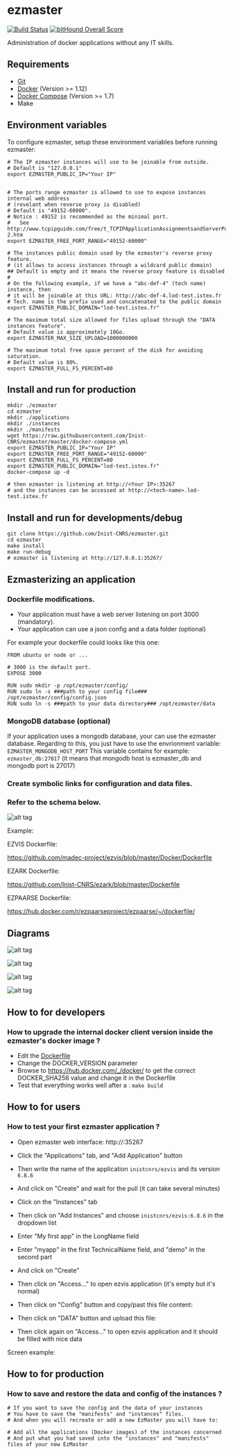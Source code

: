 # ezmaster

[![Build Status](https://travis-ci.org/Inist-CNRS/ezmaster.svg?branch=master)](https://travis-ci.org/Inist-CNRS/ezmaster) [![bitHound Overall Score](https://www.bithound.io/github/Inist-CNRS/ezmaster/badges/score.svg)](https://www.bithound.io/github/Inist-CNRS/ezmaster)

Administration of docker applications without any IT skills.

## Requirements

- [Git](https://git-scm.com/book/en/v2/Getting-Started-Installing-Git)
- [Docker](https://docs.docker.com/engine/installation/) (Version >= 1.12)
- [Docker Compose](https://docs.docker.com/compose/install/) (Version >= 1.7)
- Make

## Environment variables

To configure ezmaster, setup these environment variables before running ezmaster:

```shell
# The IP ezmaster instances will use to be joinable from outside.
# Default is "127.0.0.1"
export EZMASTER_PUBLIC_IP="Your IP"


# The ports range ezmaster is allowed to use to expose instances internal web address
# (revelant when reverse proxy is disabled)
# Default is "49152-60000".
# Notice : 49152 is recommended as the minimal port.
# 	See http://www.tcpipguide.com/free/t_TCPIPApplicationAssignmentsandServerPortNumberRang-2.htm
export EZMASTER_FREE_PORT_RANGE="49152-60000"

# The instances public domain used by the ezmaster's reverse proxy feature.
# (it allows to access instances through a wildcard public domain)
## Default is empty and it means the reverse proxy feature is disabled
#
# On the following example, if we have a "abc-def-4" (tech name) instance, then
# it will be joinable at this URL: http://abc-def-4.lod-test.istex.fr
# Tech. name is the prefix used and concatenated to the public domain
export EZMASTER_PUBLIC_DOMAIN="lod-test.istex.fr"

# The maximum total size allowed for files upload through the "DATA instances feature".
# Default value is approximately 10Go.
export EZMASTER_MAX_SIZE_UPLOAD=1000000000

# The maximum total free space percent of the disk for avoiding saturation.
# Default value is 80%.
export EZMASTER_FULL_FS_PERCENT=80
```



## Install and run for production

```shell
mkdir ./ezmaster
cd ezmaster
mkdir ./applications
mkdir ./instances
mkdir ./manifests
wget https://raw.githubusercontent.com/Inist-CNRS/ezmaster/master/docker-compose.yml
export EZMASTER_PUBLIC_IP="Your IP"
export EZMASTER_FREE_PORT_RANGE="49152-60000"
export EZMASTER_FULL_FS_PERCENT=80
export EZMASTER_PUBLIC_DOMAIN="lod-test.istex.fr"
docker-compose up -d

# then ezmaster is listening at http://<Your IP>:35267
# and the instances can be accessed at http://<tech-name>.lod-test.istex.fr
```

## Install and run for developments/debug
```shell
git clone https://github.com/Inist-CNRS/ezmaster.git
cd ezmaster
make install
make run-debug
# ezmaster is listening at http://127.0.0.1:35267/
```

## Ezmasterizing an application

### Dockerfile modifications.

- Your application must have a web server listening on port 3000 (mandatory).
- Your application can use a json config and a data folder (optional)

For example your dockerfile could looks like this one:
```shell
FROM ubuntu or node or ...

# 3000 is the default port.
EXPOSE 3000

RUN sudo mkdir -p /opt/ezmaster/config/
RUN sudo ln -s ###path to your config file### /opt/ezmaster/config/config.json
RUN sudo ln -s ###path to your data directory### /opt/ezmaster/data
```

### MongoDB database (optional)

If your application uses a mongodb database, your can use the ezmaster database. 
Regarding to this, you just have to use the envrionment variable: ``EZMASTER_MONGODB_HOST_PORT``
This variable contains for example: ``ezmaster_db:27017`` (it means that mongodb host is ezmaster_db and mongodb port is 27017)


### Create symbolic links for configuration and data files.
### Refer to the schema below.
![alt tag](https://github.com/Inist-CNRS/ezmaster/blob/e648517de1edfdb07fcc4df36a2da0b3a93ce53b/doc/Ezmaster_Volume_Mounting.jpg)

Example:

EZVIS Dockerfile:

<https://github.com/madec-project/ezvis/blob/master/Docker/Dockerfile>

EZARK Dockerfile:

<https://github.com/Inist-CNRS/ezark/blob/master/Dockerfile>

EZPAARSE Dockerfile:

<https://hub.docker.com/r/ezpaarseproject/ezpaarse/~/dockerfile/>

## Diagrams

![alt tag](https://github.com/Inist-CNRS/ezmaster/blob/a83d22094a3c78cac94b8b5acc59d178871472f9/doc/Ezmaster_Technical_Environment.jpg)

![alt tag](https://github.com/Inist-CNRS/ezmaster/blob/a83d22094a3c78cac94b8b5acc59d178871472f9/doc/Ezmaster_Architecture.jpg)

![alt tag](https://github.com/Inist-CNRS/ezmaster/blob/a83d22094a3c78cac94b8b5acc59d178871472f9/doc/Ezmaster_Main_Interactions.jpg)

![alt tag](https://github.com/Inist-CNRS/ezmaster/blob/e648517de1edfdb07fcc4df36a2da0b3a93ce53b/doc/Ezmaster_Network.jpg)

## How to for developers

### How to upgrade the internal docker client version inside the ezmaster's docker image ?

- Edit the [Dockerfile](https://github.com/Inist-CNRS/ezmaster/blob/master/Dockerfile)
- Change the DOCKER_VERSION parameter
- Browse to https://hub.docker.com/_/docker/ to get the correct DOCKER_SHA256 value and change it in the Dockerfile
- Test that everything works well after a : ``make build``

## How to for users

### How to test your first ezmaster application ? 

- Open ezmaster web interface: http://<Your IP>:35267
- Click the "Applications" tab, and "Add Application" button
- Then write the name of the application ``inistcnrs/ezvis`` and its version ``6.8.6``
- And click on "Create" and wait for the pull (it can take several minutes)

- Click on the "Instances" tab
- Then click on "Add Instances" and choose ``inistcnrs/ezvis:6.8.6`` in the dropdown list
- Enter "My first app" in the LongName field
- Enter "myapp" in the first TechnicalName field, and "demo" in the second part
- And click on "Create"

- Then click on "Access..." to open ezvis application (it's empty but it's normal)
- Then click on "Config" button and copy/past this file content:
- Then click on "DATA" button and upload this file:
- Then click again on "Access..." to open ezvis application and it should be filled with nice data

Screen example:


## How to for production

### How to save and restore the data and config of the instances ?

```shell
# If you want to save the config and the data of your instances
# You have to save the "manifests" and "instances" files.
# And when you will recreate or add a new EzMaster you will have to:

# Add all the applications (Docker images) of the instances concerned
# And put what you had saved into the "instances" and "manifests" files of your new EzMaster 
```
